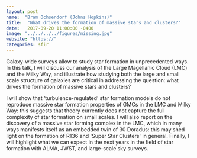 ```yaml
---
layout: post
name:  "Bram Ochsendorf (Johns Hopkins)"
title:  "What drives the formation of massive stars and clusters?"
date:   2017-09-20 11:00:00 -0400
image: "../../../../figures/missing.jpg"
website: "https://"
categories: sfir
---
```


Galaxy-wide surveys allow to study star formation in unprecedented 
ways. In this talk, I will discuss our analysis of the Large Magellanic 
Cloud (LMC) and the Milky Way, and illustrate how studying both the 
large and small scale structure of galaxies are critical in addressing 
the question: what drives the formation of massive stars and clusters?

I will show that ‘turbulence-regulated’ star formation models do not 
reproduce massive star formation properties of GMCs in the LMC and 
Milky Way: this suggests that theory currently does not capture the 
full complexity of star formation on small  scales. I will also report 
on the discovery of a massive star forming complex in the LMC, which in 
many ways manifests itself as an embedded twin of 30 Doradus: this may 
shed light on the formation of R136 and 'Super Star Clusters' in 
general. Finally, I will highlight what we can expect in the next years 
in the field of star formation with ALMA, JWST, and large-scale sky 
surveys. 
